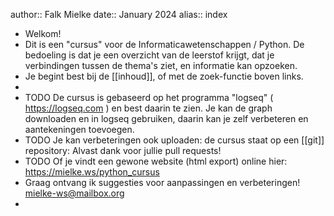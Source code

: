 author:: Falk Mielke
date:: January 2024
alias:: index

- Welkom!
- Dit is een "cursus" voor de Informaticawetenschappen / Python.
  De bedoeling is dat je een overzicht van de leerstof krijgt, dat je verbindingen tussen de thema's ziet, en informatie kan opzoeken.
- Je begint best bij de [[inhoud]], of met de zoek-functie boven links.
-
- TODO De cursus is gebaseerd op het programma "logseq" ( https://logseq.com ) en best daarin te zien.
  Je kan de graph downloaden en in logseq gebruiken, daarin kan je zelf verbeteren en aantekeningen toevoegen.
- TODO Je kan verbeteringen ook uploaden: de cursus staat op een [[git]] repository:
  Alvast dank voor jullie pull requests!
- TODO Of je vindt een gewone website (html export) online hier: https://mielke.ws/python_cursus
- Graag ontvang ik suggesties voor aanpassingen en verbeteringen! [mielke-ws@mailbox.org](mailto:mielke-ws@mailbox.org)
-